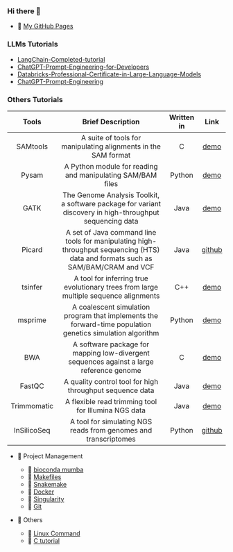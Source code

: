 ### Hi there 👋

- 💬 [My GitHub Pages](https://jingwora.github.io/index.html)

### LLMs Tutorials
- [LangChain-Completed-tutorial](https://github.com/jingwora/LangChain-tutorial)
- [ChatGPT-Prompt-Engineering-for-Developers](https://github.com/jingwora/ChatGPT-Prompt-Engineering-for-Developers)
- [Databricks-Professional-Certificate-in-Large-Language-Models](https://github.com/jingwora/Databricks-Professional-Certificate-in-Large-Language-Models)
- [ChatGPT-Prompt-Engineering](https://github.com/jingwora/ChatGPT-Prompt-Engineering-for-Developers)
  
### Others Tutorials

| Tools | Brief Description | Written in | Link |
|:-----------:|:---------:|:----------:|:-----------:|
| SAMtools    | A   suite of tools for manipulating alignments in the SAM format                                              | C          | [demo](https://github.com/jingwora/bioinformatics-tools/blob/main/tools/SAMtools/SAMtools_v-01.ipynb) |
| Pysam       | A   Python module for reading and manipulating SAM/BAM files                                                  | Python     | [demo](https://github.com/jingwora/bioinformatics-on-cloud/blob/main/tools/pysam/pysam_v-01.ipynb)  |
| GATK       | The Genome Analysis Toolkit, a software package for variant discovery in high-throughput sequencing data | Java     | [demo](https://github.com/jingwora/bioinformatics-tools/blob/main/tools/Gatk/Gatk_variant_call.ipynb) |
| Picard       | A set of Java command line tools for manipulating high-throughput sequencing (HTS) data and formats such as SAM/BAM/CRAM and VCF | Java     | [github](https://broadinstitute.github.io/picard/) |
| tsinfer     | A   tool for inferring true evolutionary trees from large multiple sequence   alignments                      | C++        |  [demo](https://github.com/jingwora/bioinformatics-on-cloud/blob/main/tools/tsinfer/Tskit-tsinfer_v-01.ipynb) |
| msprime     | A   coalescent simulation program that implements the forward-time population   genetics simulation algorithm | Python     |  [demo](https://github.com/jingwora/bioinformatics-on-cloud/blob/main/tools/msprime/msprime_v-01.ipynb) |
| BWA         | A   software package for mapping low-divergent sequences against a large   reference genome                   | C          |  [demo](https://github.com/jingwora/bioinformatics-on-cloud/blob/main/tools/bwa/bwa_v-02-03.ipynb) |
| FastQC      | A   quality control tool for high throughput sequence data                                                    | Java       |  [demo](https://github.com/jingwora/bioinformatics-tools/blob/main/tools/fastqc/fastqc.ipynb) |
| Trimmomatic | A   flexible read trimming tool for Illumina NGS data                                                         | Java       |  [demo](https://github.com/jingwora/bioinformatics-tools/blob/main/tools/trimmomatic/trimmomatic.ipynb) |
| InSilicoSeq | A tool for simulating NGS reads from genomes and transcriptomes | Python       | [github](https://github.com/ScrippsGenomeDynamics/InSilicoSeq) |
 
- 📕 Project Management
  - 📄 [bioconda mumba](https://github.com/jingwora/bioinformatics-tools/blob/main/tools/bioconda/bioconda.ipynb)
  - 📄 [Makefiles](https://github.com/jingwora/bioinformatics-tools/blob/main/tools/Makefile/Makefile-tutorial.ipynb)
  - 📄 [Snakemake](https://github.com/jingwora/bioinformatics-on-cloud/blob/main/tools/Snakemake/snakemake-tutorial/example-workflow.ipynb)
  - 📄 [Docker](https://github.com/jingwora/bioinformatics-tools/blob/main/tools/docker/docker-tutorial.ipynb)
  - 📄 [Singularity](https://github.com/jingwora/bioinformatics-tools/blob/main/tools/singularity/Singularity-01-lolcow.ipynb)
  - 📄 [Git](https://github.com/jingwora/bioinformatics-tools/blob/main/tools/Git/Git.ipynb)
 
- 📕 Others
  - 📄 [Linux Command](https://github.com/jingwora/bioinformatics-tools/blob/main/tools/linux-command/linux-cmd.ipynb)
  - 📄 [C tutorial](https://github.com/jingwora/c_tutorial)

<!--
**jingwora/jingwora** is a ✨ _special_ ✨ repository because its `README.md` (this file) appears on your GitHub profile.

Here are some ideas to get you started:

- 🔭 I’m currently working on ...
- 🌱 I’m currently learning ...
- 👯 I’m looking to collaborate on ...
- 🤔 I’m looking for help with ...
- 💬 Ask me about ...
- 📫 How to reach me: ...
- 😄 Pronouns: ...
- ⚡ Fun fact: ...
-->
